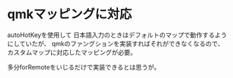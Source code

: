 # qmkマッピングに対応

autoHotKeyを使用して
日本語入力のときはデフォルトのマップで動作するようにしていたが、
qmkのファングションを実装すればそれができなくなるので、
カスタムマップに対応したマッピングが必要。

多分forRemoteをいじるだけで実装できるとは思うが。